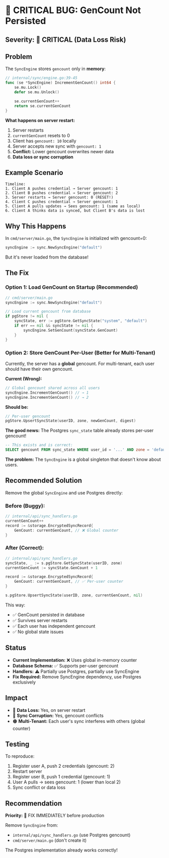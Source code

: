 # 🚨 CRITICAL BUG: GenCount Not Persisted

## Severity: 🔴 CRITICAL (Data Loss Risk)

## Problem

The `SyncEngine` stores `gencount` only in **memory**:

```go
// internal/sync/engine.go:39-45
func (se *SyncEngine) IncrementGenCount() int64 {
	se.mu.Lock()
	defer se.mu.Unlock()

	se.currentGenCount++
	return se.currentGenCount
}
```

**What happens on server restart:**
1. Server restarts
2. `currentGenCount` resets to 0
3. Client has `gencount: 10` locally
4. Server accepts new sync with `gencount: 1`
5. **Conflict:** Lower gencount overwrites newer data
6. **Data loss or sync corruption**

## Example Scenario

```
Timeline:
1. Client A pushes credential → Server gencount: 1
2. Client B pushes credential → Server gencount: 2
3. Server restarts → Server gencount: 0 (RESET!)
4. Client C pushes credential → Server gencount: 1
5. Client A pulls updates → Sees gencount: 1 (same as local)
6. Client A thinks data is synced, but Client B's data is lost
```

## Why This Happens

In `cmd/server/main.go`, the `SyncEngine` is initialized with gencount=0:

```go
syncEngine := sync.NewSyncEngine("default")
```

But it's never loaded from the database!

## The Fix

### Option 1: Load GenCount on Startup (Recommended)

```go
// cmd/server/main.go
syncEngine := sync.NewSyncEngine("default")

// Load current gencount from database
if pgStore != nil {
    syncState, err := pgStore.GetSyncState("system", "default")
    if err == nil && syncState != nil {
        syncEngine.SetGenCount(syncState.GenCount)
    }
}
```

### Option 2: Store GenCount Per-User (Better for Multi-Tenant)

Currently, the server has a **global** gencount. For multi-tenant, each user should have their own gencount.

**Current (Wrong):**
```go
// Global gencount shared across all users
syncEngine.IncrementGenCount() // → 1
syncEngine.IncrementGenCount() // → 2
```

**Should be:**
```go
// Per-user gencount
pgStore.UpsertSyncState(userID, zone, newGenCount, digest)
```

**The good news:** The Postgres `sync_state` table already stores per-user gencount!

```sql
-- This exists and is correct:
SELECT gencount FROM sync_state WHERE user_id = '...' AND zone = 'default';
```

**The problem:** The `SyncEngine` is a global singleton that doesn't know about users.

## Recommended Solution

Remove the global `SyncEngine` and use Postgres directly:

### Before (Buggy):
```go
// internal/api/sync_handlers.go
currentGenCount++
record := &storage.EncryptedSyncRecord{
    GenCount: currentGenCount, // ❌ Global counter
}
```

### After (Correct):
```go
// internal/api/sync_handlers.go
syncState, _ := s.pgStore.GetSyncState(userID, zone)
currentGenCount := syncState.GenCount + 1

record := &storage.EncryptedSyncRecord{
    GenCount: currentGenCount, // ✅ Per-user counter
}

s.pgStore.UpsertSyncState(userID, zone, currentGenCount, nil)
```

This way:
- ✅ GenCount persisted in database
- ✅ Survives server restarts
- ✅ Each user has independent gencount
- ✅ No global state issues

## Status

- **Current Implementation:** ❌ Uses global in-memory counter
- **Database Schema:** ✅ Supports per-user gencount
- **Handlers:** ⚠️ Partially use Postgres, partially use SyncEngine
- **Fix Required:** Remove SyncEngine dependency, use Postgres exclusively

## Impact

- 🔴 **Data Loss:** Yes, on server restart
- 🔴 **Sync Corruption:** Yes, gencount conflicts
- 🟠 **Multi-Tenant:** Each user's sync interferes with others (global counter)

## Testing

To reproduce:
1. Register user A, push 2 credentials (gencount: 2)
2. Restart server
3. Register user B, push 1 credential (gencount: 1)
4. User A pulls → sees gencount: 1 (lower than local 2)
5. Sync conflict or data loss

## Recommendation

**Priority:** 🔴 FIX IMMEDIATELY before production

Remove `SyncEngine` from:
- `internal/api/sync_handlers.go` (use Postgres gencount)
- `cmd/server/main.go` (don't create it)

The Postgres implementation already works correctly!

